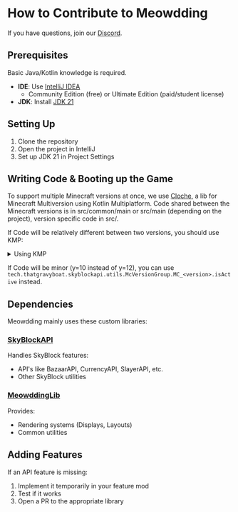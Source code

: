 # How to Contribute to Meowdding

If you have questions, join our [Discord](https://meowdd.ing/discord).

## Prerequisites

Basic Java/Kotlin knowledge is required.

- **IDE**: Use [IntelliJ IDEA](https://www.jetbrains.com/idea/download/)
  - Community Edition (free) or Ultimate Edition (paid/student license)
- **JDK**: Install [JDK 21](https://jdk.java.net/archive/)

## Setting Up

1. Clone the repository
2. Open the project in IntelliJ
3. Set up JDK 21 in Project Settings

## Writing Code & Booting up the Game

To support multiple Minecraft versions at once, we use [Cloche](https://github.com/terrarium-earth/cloche), a lib for Minecraft Multiversion using Kotlin Multiplatform.
Code shared between the Minecraft versions is in src/common/main or src/main (depending on the project), version specific code in src/<version>.

If Code will be relatively different between two versions, you should use KMP:

<details>
<summary>Using KMP</summary>  

[src/common/.../EntityPlatform.kt](https://github.com/SkyblockAPI/SkyblockAPI/blob/5d2b9b9a51852eb6a0b889e14ccf52f2b3013856/src/common/main/kotlin/tech/thatgravyboat/skyblockapi/platform/EntityPlatform.kt)
```kt
@Stub expect fun Entity.save(): CompoundTag
```

[src/1.21.5/.../EntityPlatform.kt](https://github.com/SkyblockAPI/SkyblockAPI/blob/5d2b9b9a51852eb6a0b889e14ccf52f2b3013856/src/1.21.5/main/kotlin/platform/EntityPlatform.kt)
```kt
actual fun Entity.save(): CompoundTag {
    val tag = CompoundTag()
    tag.putString("id", EntityType.getKey(this.type).toString())
    return this.saveWithoutId(tag)
}
```

[src/1.21.8/.../EntityPlatform.kt](https://github.com/SkyblockAPI/SkyblockAPI/blob/5d2b9b9a51852eb6a0b889e14ccf52f2b3013856/src/1.21.8/main/kotlin/platform/EntityPlatform.kt)
```kt
actual fun Entity.save(): CompoundTag {
    val collector = ProblemReporter.ScopedCollector(SkyBlockAPI)
    val valueOutput = TagValueOutput.createWithoutContext(collector)
    valueOutput.putString("id", EntityType.getKey(this.type).toString())
    this.saveWithoutId(valueOutput)
    collector.close()
    return valueOutput.buildResult()
}
```

</details>

If Code will be minor (y=10 instead of y=12), you can use `tech.thatgravyboat.skyblockapi.utils.McVersionGroup.MC_<version>.isActive` instead.

## Dependencies

Meowdding mainly uses these custom libraries:

### [SkyBlockAPI](https://github.com/SkyBlockAPI/SkyblockAPI)
Handles SkyBlock features:
- API's like BazaarAPI, CurrencyAPI, SlayerAPI, etc.
- Other SkyBlock utilities

### [MeowddingLib](https://github.com/meowdding/meowdding-lib)
Provides:
- Rendering systems (Displays, Layouts)
- Common utilities

## Adding Features

If an API feature is missing:
1. Implement it temporarily in your feature mod
2. Test if it works
3. Open a PR to the appropriate library

